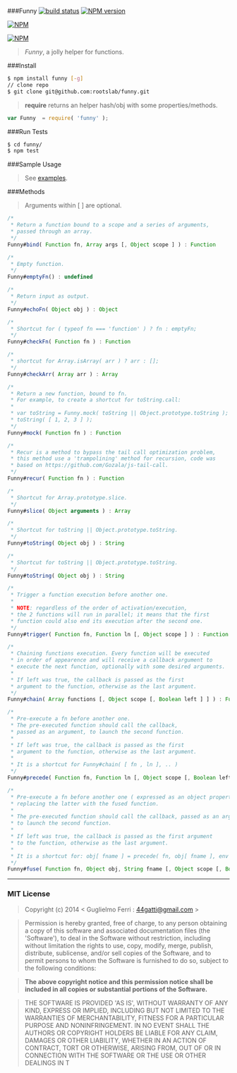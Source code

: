 ###Funny
[![build status](https://secure.travis-ci.org/rootslab/funny.png?branch=master)](http://travis-ci.org/rootslab/funny) 
[![NPM version](https://badge.fury.io/js/funny.png)](http://badge.fury.io/js/funny)

[![NPM](https://nodei.co/npm/funny.png?downloads=true&stars=true)](https://nodei.co/npm/funny/)

[![NPM](https://nodei.co/npm-dl/funny.png)](https://nodei.co/npm/funny/)

> _Funny_, a jolly helper for functions.

###Install

```bash
$ npm install funny [-g]
// clone repo
$ git clone git@github.com:rootslab/funny.git
```

> __require__ returns an helper hash/obj with some properties/methods.

```javascript
var Funny  = require( 'funny' );
```

###Run Tests

```bash
$ cd funny/
$ npm test
```

###Sample Usage

> See [examples](example/).


###Methods

> Arguments within [ ] are optional.

```javascript
/*
 * Return a function bound to a scope and a series of arguments,
 * passed through an array.
 */
Funny#bind( Function fn, Array args [, Object scope ] ) : Function

/*
 * Empty function.
 */
Funny#emptyFn() : undefined

/*
 * Return input as output.
 */
Funny#echoFn( Object obj ) : Object

/*
 * Shortcut for ( typeof fn === 'function' ) ? fn : emptyFn;
 */
Funny#checkFn( Function fn ) : Function

/*
 * shortcut for Array.isArray( arr ) ? arr : [];
 */
Funny#checkArr( Array arr ) : Array

/*
 * Return a new function, bound to fn.
 * For example, to create a shortcut for toString.call:
 *
 * var toString = Funny.mock( toString || Object.prototype.toString );
 * toString( [ 1, 2, 3 ] );
 */
Funny#mock( Function fn ) : Function

/* 
 * Recur is a method to bypass the tail call optimization problem,
 * this method use a 'trampolining' method for recursion, code was
 * based on https://github.com/Gozala/js-tail-call.
 */
Funny#recur( Function fn ) : Function

/*
 * Shortcut for Array.prototype.slice.
 */
Funny#slice( Object arguments ) : Array

/*
 * Shortcut for toString || Object.prototype.toString.
 */
Funny#toString( Object obj ) : String

/*
 * Shortcut for toString || Object.prototype.toString.
 */
Funny#toString( Object obj ) : String

/*
 * Trigger a function execution before another one.
 *
 * NOTE: regardless of the order of activation/execution,
 * the 2 functions will run in parallel; it means that the first
 * function could also end its execution after the second one.
 */
Funny#trigger( Function fn, Function ln [, Object scope ] ) : Function

/*
 * Chaining functions execution. Every function will be executed
 * in order of appearence and will receive a callback argument to
 * execute the next function, optionally with some desired arguments. 
 *
 * If left was true, the callback is passed as the first
 * argument to the function, otherwise as the last argument.
 */
Funny#chain( Array functions [, Object scope [, Boolean left ] ] ) : Function

/*
 * Pre-execute a fn before another one.
 * The pre-executed function should call the callback,
 * passed as an argument, to launch the second function.
 *
 * If left was true, the callback is passed as the first
 * argument to the function, otherwise as the last argument.
 *
 * It is a shortcut for Funny#chain( [ fn , ln ], .. )
 */
Funny#precede( Function fn, Function ln [, Object scope [, Boolean left ] ] ) : Function

/*
 * Pre-execute a fn before another one ( expressed as an object property ),
 * replacing the latter with the fused function.
 *
 * The pre-executed function should call the callback, passed as an argument,
 * to launch the second function.
 *
 * If left was true, the callback is passed as the first argument
 * to the function, otherwise as the last argument.
 *
 * It is a shortcut for: obj[ fname ] = precede( fn, obj[ fname ], env );
 */
Funny#fuse( Function fn, Object obj, String fname [, Object scope [, Boolean left ] ] ) : Function

```

------------------------------------------------------------------------


### MIT License

> Copyright (c) 2014 &lt; Guglielmo Ferri : 44gatti@gmail.com &gt;

> Permission is hereby granted, free of charge, to any person obtaining
> a copy of this software and associated documentation files (the
> 'Software'), to deal in the Software without restriction, including
> without limitation the rights to use, copy, modify, merge, publish,
> distribute, sublicense, and/or sell copies of the Software, and to
> permit persons to whom the Software is furnished to do so, subject to
> the following conditions:

> __The above copyright notice and this permission notice shall be
> included in all copies or substantial portions of the Software.__

> THE SOFTWARE IS PROVIDED 'AS IS', WITHOUT WARRANTY OF ANY KIND,
> EXPRESS OR IMPLIED, INCLUDING BUT NOT LIMITED TO THE WARRANTIES OF
> MERCHANTABILITY, FITNESS FOR A PARTICULAR PURPOSE AND NONINFRINGEMENT.
> IN NO EVENT SHALL THE AUTHORS OR COPYRIGHT HOLDERS BE LIABLE FOR ANY
> CLAIM, DAMAGES OR OTHER LIABILITY, WHETHER IN AN ACTION OF CONTRACT,
> TORT OR OTHERWISE, ARISING FROM, OUT OF OR IN CONNECTION WITH THE
> SOFTWARE OR THE USE OR OTHER DEALINGS IN T